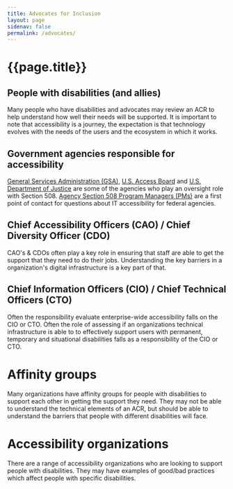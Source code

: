 ```yaml
---
title: Advocates for Inclusion
layout: page
sidenav: false
permalink: /advocates/
---
```


# **{{page.title}}**

## People with disabilities (and allies)
Many people who have disabilities and advocates may review an ACR to help understand how well their needs will be supported. It is important to note that accessibility is a journey, the expectation is that technology evolves with the needs of the users and the ecosystem in which it works.

## Government agencies responsible for accessibility
[General Services Administration (GSA)](https://www.gsa.gov/), [U.S. Access Board](https://www.access-board.gov/) and [U.S. Department of Justice](https://www.justice.gov/) are some of the agencies who play an oversight role with Section 508. [Agency Section 508 Program Managers (PMs)](https://www.section508.gov/tools/coordinator-listing/) are a first point of contact for questions about IT accessibility for federal agencies.

## Chief Accessibility Officers (CAO) / Chief Diversity Officer (CDO)
CAO's & CDOs often play a key role in ensuring that staff are able to get the support that they need to do their jobs. Understanding the key barriers in a organization's digital infrastructure is a key part of that. 

## Chief Information Officers (CIO) / Chief Technical Officers (CTO)
Often the responsibility evaluate enterprise-wide accessibility falls on the CIO or CTO. Often the role of assessing if an organizations technical infrastructure is able to to effectively support users with permanent, temporary and situational disabilities falls as a responsibility of the CIO or CTO. 

# Affinity groups 
Many organizations have affinity groups for people with disabilities to support each other in getting the support they need. They may not be able to understand the technical elements of an ACR, but should be able to understand the barriers that people with different disabilities will face. 

# Accessibility organizations
There are a range of accessibility organizations who are looking to support people with disabilities. They may have examples of good/bad practices which affect people with specific disabilities. 
